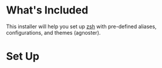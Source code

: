 What's Included
========

This installer will help you set up [zsh](http://en.wikipedia.org/wiki/Z_shell) with pre-defined aliases, configurations, and themes (agnoster).


Set Up
=======
